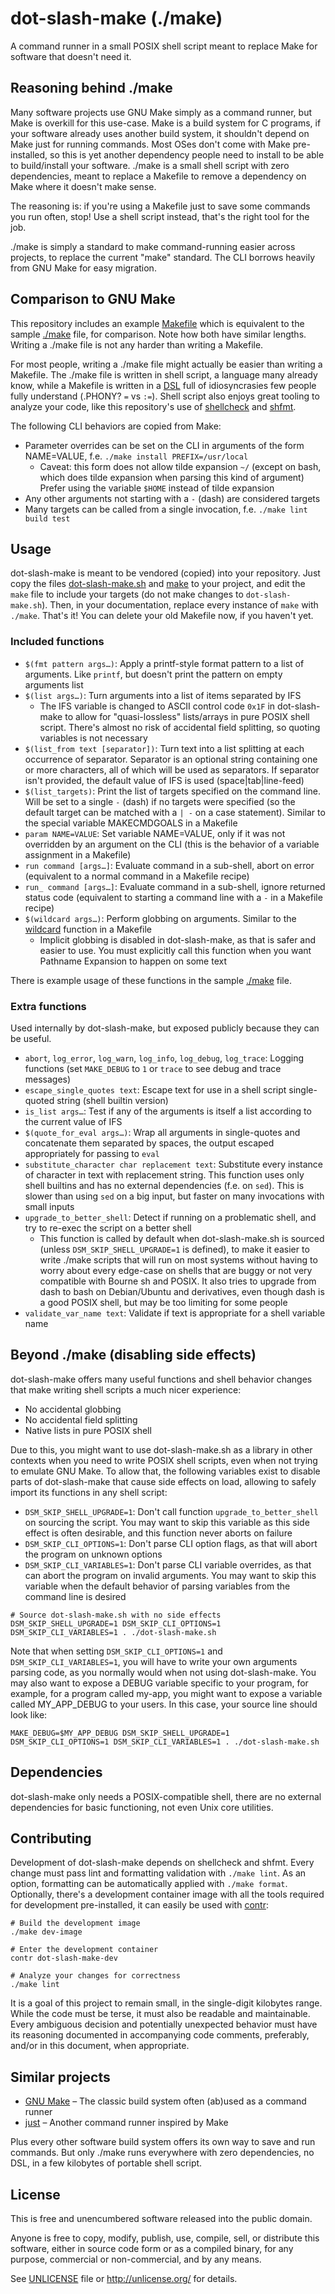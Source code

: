 # dot-slash-make (./make)

A command runner in a small POSIX shell script meant to replace Make for software that doesn't need it.

## Reasoning behind ./make

Many software projects use GNU Make simply as a command runner, but Make is overkill for this use-case. Make is a build system for C programs, if your software already uses another build system, it shouldn't depend on Make just for running commands. Most OSes don't come with Make pre-installed, so this is yet another dependency people need to install to be able to build/install your software. ./make is a small shell script with zero dependencies, meant to replace a Makefile to remove a dependency on Make where it doesn't make sense.

The reasoning is: if you're using a Makefile just to save some commands you run often, stop! Use a shell script instead, that's the right tool for the job.

./make is simply a standard to make command-running easier across projects, to replace the current "make" standard. The CLI borrows heavily from GNU Make for easy migration.

## Comparison to GNU Make

This repository includes an example [Makefile](Makefile) which is equivalent to the sample [./make](make) file, for comparison. Note how both have similar lengths. Writing a ./make file is not any harder than writing a Makefile.

For most people, writing a ./make file might actually be easier than writing a Makefile. The ./make file is written in shell script, a language many already know, while a Makefile is written in a [DSL](https://en.wikipedia.org/wiki/Domain-specific_language) full of idiosyncrasies few people fully understand (.PHONY? `=` vs `:=`). Shell script also enjoys great tooling to analyze your code, like this repository's use of [shellcheck](https://www.shellcheck.net) and [shfmt](https://github.com/mvdan/sh).

The following CLI behaviors are copied from Make:
* Parameter overrides can be set on the CLI in arguments of the form NAME=VALUE, f.e. `./make install PREFIX=/usr/local`
  * Caveat: this form does not allow tilde expansion `~/` (except on bash, which does tilde expansion when parsing this kind of argument)  
  Prefer using the variable `$HOME` instead of tilde expansion
* Any other arguments not starting with a `-` (dash) are considered targets
* Many targets can be called from a single invocation, f.e. `./make lint build test`

## Usage

dot-slash-make is meant to be vendored (copied) into your repository. Just copy the files [dot-slash-make.sh](dot-slash-make.sh) and [make](make) to your project, and edit the `make` file to include your targets (do not make changes to `dot-slash-make.sh`). Then, in your documentation, replace every instance of `make` with `./make`. That's it! You can delete your old Makefile now, if you haven't yet.

### Included functions

* `$(fmt pattern args…)`: Apply a printf-style format pattern to a list of arguments. Like `printf`, but doesn't print the pattern on empty arguments list
* `$(list args…)`: Turn arguments into a list of items separated by IFS
  * The IFS variable is changed to ASCII control code `0x1F` in dot-slash-make to allow for "quasi-lossless" lists/arrays in pure POSIX shell script. There's almost no risk of accidental field splitting, so quoting variables is not necessary
* `$(list_from text [separator])`: Turn text into a list splitting at each occurrence of separator. Separator is an optional string containing one or more characters, all of which will be used as separators. If separator isn't provided, the default value of IFS is used (space|tab|line-feed)
* `$(list_targets)`: Print the list of targets specified on the command line. Will be set to a single `-` (dash) if no targets were specified (so the default target can be matched with a `| -` on a case statement). Similar to the special variable MAKECMDGOALS in a Makefile
* `param NAME=VALUE`: Set variable NAME=VALUE, only if it was not overridden by an argument on the CLI (this is the behavior of a variable assignment in a Makefile)
* `run command [args…]`: Evaluate command in a sub-shell, abort on error (equivalent to a normal command in a Makefile recipe)
* `run_ command [args…]`: Evaluate command in a sub-shell, ignore returned status code (equivalent to starting a command line with a `-` in a Makefile recipe)
* `$(wildcard args…)`: Perform globbing on arguments. Similar to the [wildcard](https://www.gnu.org/software/make/manual/make.html#Wildcard-Function) function in a Makefile
  * Implicit globbing is disabled in dot-slash-make, as that is safer and easier to use. You must explicitly call this function when you want Pathname Expansion to happen on some text

There is example usage of these functions in the sample [./make](make) file.

### Extra functions

Used internally by dot-slash-make, but exposed publicly because they can be useful.

* `abort`, `log_error`, `log_warn`, `log_info`, `log_debug`, `log_trace`: Logging functions (set `MAKE_DEBUG` to `1` or `trace` to see debug and trace messages)
* `escape_single_quotes text`: Escape text for use in a shell script single-quoted string (shell builtin version)
* `is_list args…`: Test if any of the arguments is itself a list according to the current value of IFS
* `$(quote_for_eval args…)`: Wrap all arguments in single-quotes and concatenate them separated by spaces, the output escaped appropriately for passing to `eval`
* `substitute_character char replacement text`: Substitute every instance of character in text with replacement string. This function uses only shell builtins and has no external dependencies (f.e. on `sed`). This is slower than using `sed` on a big input, but faster on many invocations with small inputs
* `upgrade_to_better_shell`: Detect if running on a problematic shell, and try to re-exec the script on a better shell
  * This function is called by default when dot-slash-make.sh is sourced (unless `DSM_SKIP_SHELL_UPGRADE=1` is defined), to make it easier to write ./make scripts that will run on most systems without having to worry about every edge-case on shells that are buggy or not very compatible with Bourne sh and POSIX. It also tries to upgrade from dash to bash on Debian/Ubuntu and derivatives, even though dash is a good POSIX shell, but may be too limiting for some people
* `validate_var_name text`: Validate if text is appropriate for a shell variable name

## Beyond ./make (disabling side effects)

dot-slash-make offers many useful functions and shell behavior changes that make writing shell scripts a much nicer experience:

* No accidental globbing
* No accidental field splitting
* Native lists in pure POSIX shell

Due to this, you might want to use dot-slash-make.sh as a library in other contexts when you need to write POSIX shell scripts, even when not trying to emulate GNU Make. To allow that, the following variables exist to disable parts of dot-slash-make that cause side effects on load, allowing to safely import its functions in any shell script:

* `DSM_SKIP_SHELL_UPGRADE=1`: Don't call function `upgrade_to_better_shell` on sourcing the script. You may want to skip this variable as this side effect is often desirable, and this function never aborts on failure
* `DSM_SKIP_CLI_OPTIONS=1`: Don't parse CLI option flags, as that will abort the program on unknown options
* `DSM_SKIP_CLI_VARIABLES=1`: Don't parse CLI variable overrides, as that can abort the program on invalid arguments. You may want to skip this variable when the default behavior of parsing variables from the command line is desired

```shell
# Source dot-slash-make.sh with no side effects
DSM_SKIP_SHELL_UPGRADE=1 DSM_SKIP_CLI_OPTIONS=1 DSM_SKIP_CLI_VARIABLES=1 . ./dot-slash-make.sh
```

Note that when setting `DSM_SKIP_CLI_OPTIONS=1` and `DSM_SKIP_CLI_VARIABLES=1`, you will have to write your own arguments parsing code, as you normally would when not using dot-slash-make. You may also want to expose a DEBUG variable specific to your program, for example, for a program called my-app, you might want to expose a variable called MY_APP_DEBUG to your users. In this case, your source line should look like:

```shell
MAKE_DEBUG=$MY_APP_DEBUG DSM_SKIP_SHELL_UPGRADE=1 DSM_SKIP_CLI_OPTIONS=1 DSM_SKIP_CLI_VARIABLES=1 . ./dot-slash-make.sh
```

## Dependencies

dot-slash-make only needs a POSIX-compatible shell, there are no external dependencies for basic functioning, not even Unix core utilities.

## Contributing

Development of dot-slash-make depends on shellcheck and shfmt. Every change must pass lint and formatting validation with `./make lint`. As an option, formatting can be automatically applied with `./make format`. Optionally, there's a development container image with all the tools required for development pre-installed, it can easily be used with [contr](https://codeberg.org/contr/contr):

```shell
# Build the development image
./make dev-image

# Enter the development container
contr dot-slash-make-dev

# Analyze your changes for correctness
./make lint
```

It is a goal of this project to remain small, in the single-digit kilobytes range. While the code must be terse, it must also be readable and maintainable. Every ambiguous decision and potentially unexpected behavior must have its reasoning documented in accompanying code comments, preferably, and/or in this document, when appropriate.

## Similar projects

* [GNU Make](https://www.gnu.org/software/make/) – The classic build system often (ab)used as a command runner
* [just](https://github.com/casey/just) – Another command runner inspired by Make

Plus every other software build system offers its own way to save and run commands. But only ./make runs everywhere with zero dependencies, no DSL, in a few kilobytes of portable shell script.

## License

This is free and unencumbered software released into the public domain.

Anyone is free to copy, modify, publish, use, compile, sell, or
distribute this software, either in source code form or as a compiled
binary, for any purpose, commercial or non-commercial, and by any
means.

See [UNLICENSE](UNLICENSE) file or http://unlicense.org/ for details.
